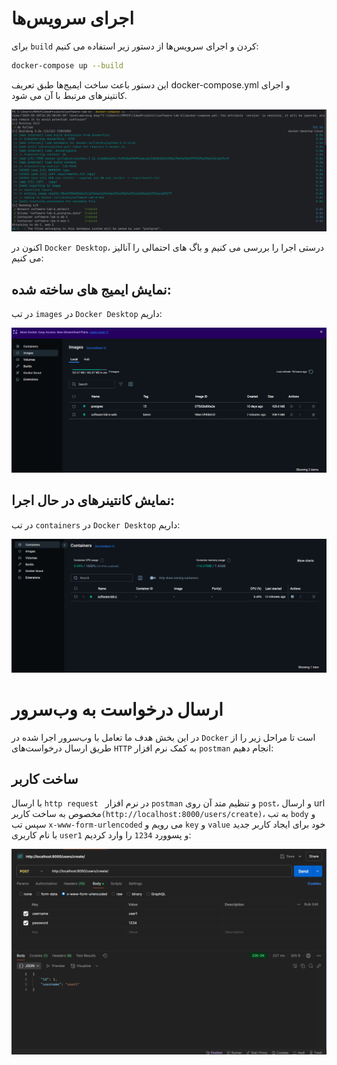 # اجرای سرویس‌ها

برای `build` کردن و اجرای سرویس‌ها از دستور زیر استفاده می کنیم:

```bash
docker-compose up --build
```
این دستور باعث ساخت ایمیج‌ها طبق تعریف docker-compose.yml و اجرای کانتینرهای مرتبط با آن می شود.

![build.png](images/build.png)


اکنون در `Docker Desktop`، درستی اجرا را بررسی می کنیم و باگ های احتمالی را آنالیز می کنیم:

## نمایش ایمیج‌ های ساخته‌ شده:

در تب `images` در `Docker Desktop` داریم:

![images.png](images/images.png)


## نمایش کانتینرهای در حال اجرا:

در تب `containers` در `Docker Desktop` داریم:

![containers.png](images/containers.png)



# ارسال درخواست به وب‌سرور

در این بخش هدف ما تعامل با وب‌سرور اجرا شده در `Docker` است تا مراحل زیر را از طریق ارسال درخواست‌های `HTTP` به کمک نرم افزار `postman` انجام دهیم:

## ساخت کاربر 

با ارسال `http request `  در نرم افزار `postman` و تنظیم متد آن روی `post`، و ارسال url مخصوص به ساخت کاربر`(http://localhost:8000/users/create)`، به تب `body`  و سپس تب `x-www-form-urlencoded`  می رویم و  `key` و `value` خود برای ایجاد کاربر جدید با نام کاربری `user1` و پسوورد `1234` را وارد کردیم:


![containers.png](images/postman-1.png)
